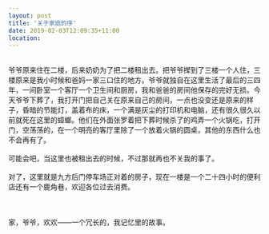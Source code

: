 ```yaml
---
layout: post
title: '关于家庭的序'
date: 2019-02-03T12:09:35+11:00
location: 
---
```








<style type="text/css">
p.p1 {margin: 0.0px 0.0px 0.0px 0.0px; font: 12.0px '.PingFang SC'}
p.p2 {margin: 0.0px 0.0px 0.0px 0.0px; font: 12.0px 'Helvetica Neue'; min-height: 14.0px}
</style>


<br />
<div class="p1">
爷爷原来住在二楼，后来奶奶为了把二楼租出去。把爷爷撵到了三楼一个人住，三楼原来是我小时候和爸妈一家三口住的地方。爷爷就独自在这里生活了最后的三四年，一间卧室一个客厅一个卫生间和厨房，我和爸爸的房间他保存的完好无损。今天爷爷下葬了，我打开门把自己关在原来自己的房间，一点也没变还是原来的样子，昏暗的节能灯，盖着布的床，一个满是灰尘的打印机和电脑，还有很久很久以前就死在这里的蟑螂。他们在外面张罗着把下葬时候杀了的鸡弄一个火锅吃，打开门，空荡荡的，在一个明亮的客厅里除了一个放着火锅的圆桌，其他的东西什么也不会再有了。</div>
<div class="p2">
<br /></div>
<div class="p1">
可能会吧，当这里也被租出去的时候，不过那就再也不关我的事了。</div>
<div class="p2">
<br /></div>
<div class="p1">
对了，这里就是九方后门停车场正对着的房子，现在一楼是一个二十四小时的便利店还有一个鹿角巷，欢迎各位过去消费。</div>
<br /><br />
<br />
家，爷爷，欢欢——一个冗长的，我记忆里的故事。